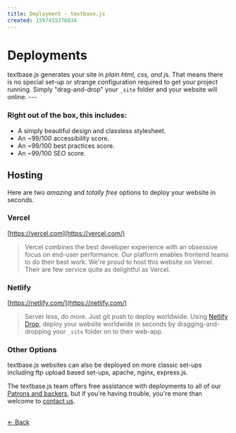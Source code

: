 ```yaml
---
title: Deployment - textbase.js
created: 1597455376034
---
```


# Deployments

textbase.js generates your site in _plain html, css, and js._ That means there is no special set-up or strange configuration required to get your project running. Simply "drag-and-drop" your `_site` folder and your website will online. ---

### Right out of the box, this includes:

- A simply beautiful design and classless stylesheet.
- An ~99/100 accessibility score.
- An ~99/100 best practices score.
- An ~99/100 SEO score.

## Hosting

Here are two _amazing_ and _totally free_ options to deploy your website in seconds.

### Vercel

[https://vercel.com](https://vercel.com/)

> Vercel combines the best developer experience with an obsessive focus on end-user performance.
> Our platform enables frontend teams to do their best work.
> We're proud to host this website on Vercel. Their are few service quite as delightful as Vercel.

### Netlify

[https://netlify.com/](https://netlify.com/)

> Server less, do more. Just git push to deploy worldwide.
> Using [Netlify Drop](https://app.netlify.com/drop), deploy your website worldwide in seconds by dragging-and-dropping your `_site` folder on to their web-app.

### Other Options

textbase.js websites can also be deployed on more classic set-ups including ftp upload based set-ups, apache, nginx, express.js.

The textbase.js team offers free assistance with deployments to all of our [Patrons and backers](/back), but if you're having trouble, you're more than welcome to [contact us](/contact).

<br />[&larr; Back](/docs)
